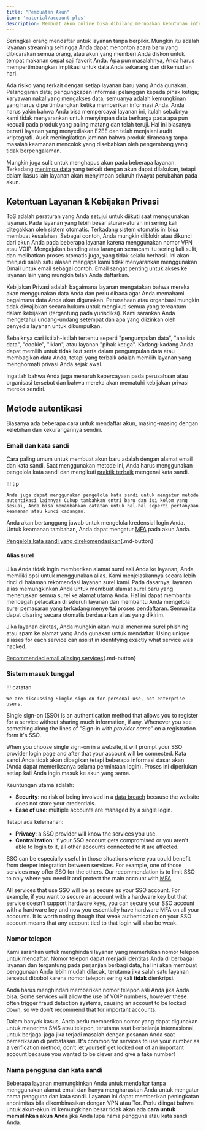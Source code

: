 ```yaml
---
title: "Pembuatan Akun"
icon: 'material/account-plus'
description: Membuat akun online bisa dibilang merupakan kebutuhan internet, lakukan langkah-langkah ini untuk memastikan Anda tetap privat.
---
```


Seringkali orang mendaftar untuk layanan tanpa berpikir. Mungkin itu adalah layanan streaming sehingga Anda dapat menonton acara baru yang dibicarakan semua orang, atau akun yang memberi Anda diskon untuk tempat makanan cepat saji favorit Anda. Apa pun masalahnya, Anda harus mempertimbangkan implikasi untuk data Anda sekarang dan di kemudian hari.

Ada risiko yang terkait dengan setiap layanan baru yang Anda gunakan. Pelanggaran data; pengungkapan informasi pelanggan kepada pihak ketiga; karyawan nakal yang mengakses data; semuanya adalah kemungkinan yang harus dipertimbangkan ketika memberikan informasi Anda. Anda harus yakin bahwa Anda bisa mempercayai layanan ini, itulah sebabnya kami tidak menyarankan untuk menyimpan data berharga pada apa pun kecuali pada produk yang paling matang dan telah teruji. Hal ini biasanya berarti layanan yang menyediakan E2EE dan telah menjalani audit kriptografi. Audit meningkatkan jaminan bahwa produk dirancang tanpa masalah keamanan mencolok yang disebabkan oleh pengembang yang tidak berpengalaman.

Mungkin juga sulit untuk menghapus akun pada beberapa layanan. Terkadang [menimpa data](account-deletion.md#overwriting-account-information) yang terkait dengan akun dapat dilakukan, tetapi dalam kasus lain layanan akan menyimpan seluruh riwayat perubahan pada akun.

## Ketentuan Layanan & Kebijakan Privasi

ToS adalah peraturan yang Anda setujui untuk diikuti saat menggunakan layanan. Pada layanan yang lebih besar aturan-aturan ini sering kali ditegakkan oleh sistem otomatis. Terkadang sistem otomatis ini bisa membuat kesalahan. Sebagai contoh, Anda mungkin diblokir atau dikunci dari akun Anda pada beberapa layanan karena menggunakan nomor VPN atau VOIP. Mengajukan banding atas larangan semacam itu sering kali sulit, dan melibatkan proses otomatis juga, yang tidak selalu berhasil. Ini akan menjadi salah satu alasan mengapa kami tidak menyarankan menggunakan Gmail untuk email sebagai contoh. Email sangat penting untuk akses ke layanan lain yang mungkin telah Anda daftarkan.

Kebijakan Privasi adalah bagaimana layanan mengatakan bahwa mereka akan menggunakan data Anda dan perlu dibaca agar Anda memahami bagaimana data Anda akan digunakan. Perusahaan atau organisasi mungkin tidak diwajibkan secara hukum untuk mengikuti semua yang tercantum dalam kebijakan (tergantung pada yurisdiksi). Kami sarankan Anda mengetahui undang-undang setempat dan apa yang diizinkan oleh penyedia layanan untuk dikumpulkan.

Sebaiknya cari istilah-istilah tertentu seperti "pengumpulan data", "analisis data", "cookie", "iklan", atau layanan "pihak ketiga". Kadang-kadang Anda dapat memilih untuk tidak ikut serta dalam pengumpulan data atau membagikan data Anda, tetapi yang terbaik adalah memilih layanan yang menghormati privasi Anda sejak awal.

Ingatlah bahwa Anda juga menaruh kepercayaan pada perusahaan atau organisasi tersebut dan bahwa mereka akan mematuhi kebijakan privasi mereka sendiri.

## Metode autentikasi

Biasanya ada beberapa cara untuk mendaftar akun, masing-masing dengan kelebihan dan kekurangannya sendiri.

### Email dan kata sandi

Cara paling umum untuk membuat akun baru adalah dengan alamat email dan kata sandi. Saat menggunakan metode ini, Anda harus menggunakan pengelola kata sandi dan mengikuti [praktik terbaik](passwords-overview.md) mengenai kata sandi.

!!! tip

    Anda juga dapat menggunakan pengelola kata sandi untuk mengatur metode autentikasi lainnya! Cukup tambahkan entri baru dan isi kolom yang sesuai, Anda bisa menambahkan catatan untuk hal-hal seperti pertanyaan keamanan atau kunci cadangan.

Anda akan bertanggung jawab untuk mengelola kredensial login Anda. Untuk keamanan tambahan, Anda dapat mengatur [MFA](multi-factor-authentication.md) pada akun Anda.

[Pengelola kata sandi yang direkomendasikan](../passwords.md ""){.md-button}

#### Alias surel

Jika Anda tidak ingin memberikan alamat surel asli Anda ke layanan, Anda memiliki opsi untuk menggunakan alias. Kami menjelaskannya secara lebih rinci di halaman rekomendasi layanan surel kami. Pada dasarnya, layanan alias memungkinkan Anda untuk membuat alamat surel baru yang meneruskan semua surel ke alamat utama Anda. Hal ini dapat membantu mencegah pelacakan di seluruh layanan dan membantu Anda mengelola surel pemasaran yang terkadang menyertai proses pendaftaran. Semua itu dapat disaring secara otomatis berdasarkan alias yang dikirim.

Jika layanan diretas, Anda mungkin akan mulai menerima surel phishing atau spam ke alamat yang Anda gunakan untuk mendaftar. Using unique aliases for each service can assist in identifying exactly what service was hacked.

[Recommended email aliasing services](../email.md#email-aliasing-services ""){.md-button}

### Sistem masuk tunggal

!!! catatan

    We are discussing Single sign-on for personal use, not enterprise users.

Single sign-on (SSO) is an authentication method that allows you to register for a service without sharing much information, if any. Whenever you see something along the lines of "Sign-in with *provider name*" on a registration form it's SSO.

When you choose single sign-on in a website, it will prompt your SSO provider login page and after that your account will be connected. Kata sandi Anda tidak akan dibagikan tetapi beberapa informasi dasar akan (Anda dapat memeriksanya selama permintaan login). Proses ini diperlukan setiap kali Anda ingin masuk ke akun yang sama.

Keuntungan utama adalah:

- **Security**: no risk of being involved in a [data breach](https://en.wikipedia.org/wiki/Data_breach) because the website does not store your credentials.
- **Ease of use**: multiple accounts are managed by a single login.

Tetapi ada kelemahan:

- **Privacy**: a SSO provider will know the services you use.
- **Centralization**: if your SSO account gets compromised or you aren't able to login to it, all other accounts connected to it are affected.

SSO can be especially useful in those situations where you could benefit from deeper integration between services. For example, one of those services may offer SSO for the others. Our recommendation is to limit SSO to only where you need it and protect the main account with [MFA](multi-factor-authentication.md).

All services that use SSO will be as secure as your SSO account. For example, if you want to secure an account with a hardware key but that service doesn't support hardware keys, you can secure your SSO account with a hardware key and now you essentially have hardware MFA on all your accounts. It is worth noting though that weak authentication on your SSO account means that any account tied to that login will also be weak.

### Nomor telepon

Kami sarankan untuk menghindari layanan yang memerlukan nomor telepon untuk mendaftar. Nomor telepon dapat menjadi identitas Anda di berbagai layanan dan tergantung pada perjanjian berbagi data, hal ini akan membuat penggunaan Anda lebih mudah dilacak, terutama jika salah satu layanan tersebut dibobol karena nomor telepon sering kali **tidak** dienkripsi.

Anda harus menghindari memberikan nomor telepon asli Anda jika Anda bisa. Some services will allow the use of VOIP numbers, however these often trigger fraud detection systems, causing an account to be locked down, so we don't recommend that for important accounts.

Dalam banyak kasus, Anda perlu memberikan nomor yang dapat digunakan untuk menerima SMS atau telepon, terutama saat berbelanja internasional, untuk berjaga-jaga jika terjadi masalah dengan pesanan Anda saat pemeriksaan di perbatasan. It's common for services to use your number as a verification method; don't let yourself get locked out of an important account because you wanted to be clever and give a fake number!

### Nama pengguna dan kata sandi

Beberapa layanan memungkinkan Anda untuk mendaftar tanpa menggunakan alamat email dan hanya mengharuskan Anda untuk mengatur nama pengguna dan kata sandi. Layanan ini dapat memberikan peningkatan anonimitas bila dikombinasikan dengan VPN atau Tor. Perlu diingat bahwa untuk akun-akun ini kemungkinan besar tidak akan ada **cara untuk memulihkan akun Anda** jika Anda lupa nama pengguna atau kata sandi Anda.
